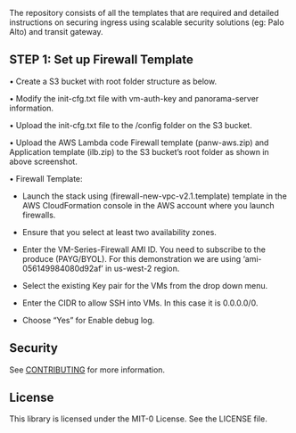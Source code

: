 The repository consists of all the templates that are required and detailed instructions on securing ingress using scalable security solutions (eg: Palo Alto) and transit gateway.  

## STEP 1: Set up Firewall Template

•	Create a S3 bucket with root folder structure as below.

•	Modify the init-cfg.txt file with vm-auth-key and panorama-server information.

•	Upload the init-cfg.txt file to the /config folder on the S3 bucket.

•	Upload the AWS Lambda code Firewall template (panw-aws.zip) and Application template (ilb.zip) to the S3 bucket’s root folder as shown in above screenshot.

•	Firewall Template:

   -	Launch the stack using (firewall-new-vpc-v2.1.template) template in the AWS CloudFormation console in the AWS account where you launch firewalls.
   
   -	Ensure that you select at least two availability zones.
   
   -	Enter the VM-Series-Firewall AMI ID. You need to subscribe to the produce (PAYG/BYOL). For this demonstration we are using ‘ami-056149984080d92af’ 
      in us-west-2 region.
      
   -	Select the existing Key pair for the VMs from the drop down menu.
   
   -	Enter the CIDR to allow SSH into VMs. In this case it is 0.0.0.0/0.
   
   -	Choose “Yes” for Enable debug log.



## Security

See [CONTRIBUTING](CONTRIBUTING.md#security-issue-notifications) for more information.

## License

This library is licensed under the MIT-0 License. See the LICENSE file.

